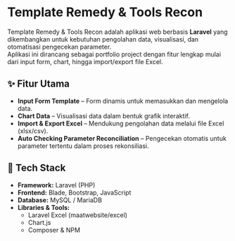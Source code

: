 # Template Remedy & Tools Recon

Template Remedy & Tools Recon adalah aplikasi web berbasis **Laravel** yang dikembangkan untuk kebutuhan pengolahan data, visualisasi, dan otomatisasi pengecekan parameter.  
Aplikasi ini dirancang sebagai portfolio project dengan fitur lengkap mulai dari input form, chart, hingga import/export file Excel.

## ✨ Fitur Utama
- **Input Form Template** – Form dinamis untuk memasukkan dan mengelola data.
- **Chart Data** – Visualisasi data dalam bentuk grafik interaktif.
- **Import & Export Excel** – Mendukung pengolahan data melalui file Excel (xlsx/csv).
- **Auto Checking Parameter Reconciliation** – Pengecekan otomatis untuk parameter tertentu dalam proses rekonsiliasi.

## 🚀 Tech Stack
- **Framework:** Laravel (PHP)  
- **Frontend:** Blade, Bootstrap, JavaScript  
- **Database:** MySQL / MariaDB  
- **Libraries & Tools:**  
  - Laravel Excel (maatwebsite/excel)  
  - Chart.js  
  - Composer & NPM
